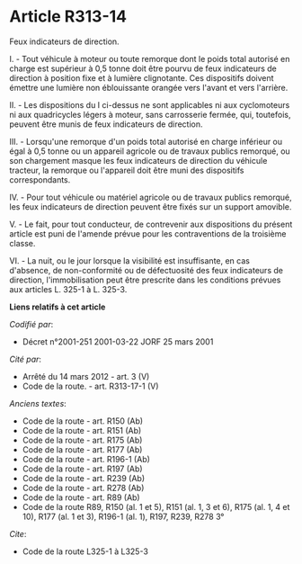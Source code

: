 # Article R313-14

Feux indicateurs de direction.

I. - Tout véhicule à moteur ou toute remorque dont le poids total autorisé en charge est supérieur à 0,5 tonne doit être
pourvu de feux indicateurs de direction à position fixe et à lumière clignotante. Ces dispositifs doivent émettre une lumière
non éblouissante orangée vers l'avant et vers l'arrière.

II. - Les dispositions du I ci-dessus ne sont applicables ni aux cyclomoteurs ni aux quadricycles légers à moteur, sans
carrosserie fermée, qui, toutefois, peuvent être munis de feux indicateurs de direction.

III. - Lorsqu'une remorque d'un poids total autorisé en charge inférieur ou égal à 0,5 tonne ou un appareil agricole ou de
travaux publics remorqué, ou son chargement masque les feux indicateurs de direction du véhicule tracteur, la remorque ou
l'appareil doit être muni des dispositifs correspondants.

IV. - Pour tout véhicule ou matériel agricole ou de travaux publics remorqué, les feux indicateurs de direction peuvent être
fixés sur un support amovible.

V. - Le fait, pour tout conducteur, de contrevenir aux dispositions du présent article est puni de l'amende prévue pour les
contraventions de la troisième classe.

VI. - La nuit, ou le jour lorsque la visibilité est insuffisante, en cas d'absence, de non-conformité ou de défectuosité des
feux indicateurs de direction, l'immobilisation peut être prescrite dans les conditions prévues aux articles L. 325-1 à L.
325-3.

**Liens relatifs à cet article**

_Codifié par_:

  - Décret n°2001-251 2001-03-22 JORF 25 mars 2001

_Cité par_:

  - Arrêté du 14 mars 2012 - art. 3 (V)
  - Code de la route. - art. R313-17-1 (V)

_Anciens textes_:

  - Code de la route - art. R150 (Ab)
  - Code de la route - art. R151 (Ab)
  - Code de la route - art. R175 (Ab)
  - Code de la route - art. R177 (Ab)
  - Code de la route - art. R196-1 (Ab)
  - Code de la route - art. R197 (Ab)
  - Code de la route - art. R239 (Ab)
  - Code de la route - art. R278 (Ab)
  - Code de la route - art. R89 (Ab)
  - Code de la route R89, R150 (al. 1 et 5), R151 (al. 1, 3 et 6), R175 (al. 1, 4 et 10), R177 (al. 1 et 3), R196-1 (al. 1), R197, R239, R278 3°

_Cite_:

  - Code de la route L325-1 à L325-3
